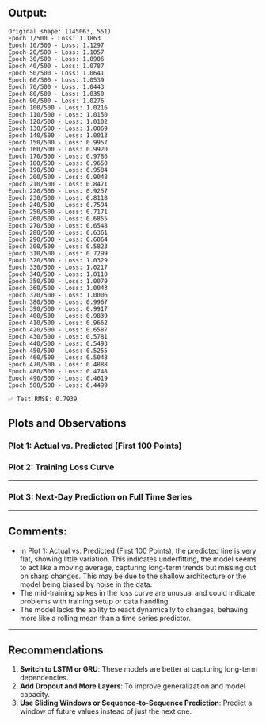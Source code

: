 ## Output:

```
Original shape: (145063, 551)
Epoch 1/500 - Loss: 1.1863
Epoch 10/500 - Loss: 1.1297
Epoch 20/500 - Loss: 1.1057
Epoch 30/500 - Loss: 1.0906
Epoch 40/500 - Loss: 1.0787
Epoch 50/500 - Loss: 1.0641
Epoch 60/500 - Loss: 1.0539
Epoch 70/500 - Loss: 1.0443
Epoch 80/500 - Loss: 1.0350
Epoch 90/500 - Loss: 1.0276
Epoch 100/500 - Loss: 1.0216
Epoch 110/500 - Loss: 1.0150
Epoch 120/500 - Loss: 1.0102
Epoch 130/500 - Loss: 1.0069
Epoch 140/500 - Loss: 1.0013
Epoch 150/500 - Loss: 0.9957
Epoch 160/500 - Loss: 0.9920
Epoch 170/500 - Loss: 0.9786
Epoch 180/500 - Loss: 0.9650
Epoch 190/500 - Loss: 0.9584
Epoch 200/500 - Loss: 0.9048
Epoch 210/500 - Loss: 0.8471
Epoch 220/500 - Loss: 0.9257
Epoch 230/500 - Loss: 0.8118
Epoch 240/500 - Loss: 0.7594
Epoch 250/500 - Loss: 0.7171
Epoch 260/500 - Loss: 0.6855
Epoch 270/500 - Loss: 0.6548
Epoch 280/500 - Loss: 0.6361
Epoch 290/500 - Loss: 0.6064
Epoch 300/500 - Loss: 0.5823
Epoch 310/500 - Loss: 0.7299
Epoch 320/500 - Loss: 1.0329
Epoch 330/500 - Loss: 1.0217
Epoch 340/500 - Loss: 1.0110
Epoch 350/500 - Loss: 1.0079
Epoch 360/500 - Loss: 1.0043
Epoch 370/500 - Loss: 1.0006
Epoch 380/500 - Loss: 0.9967
Epoch 390/500 - Loss: 0.9917
Epoch 400/500 - Loss: 0.9839
Epoch 410/500 - Loss: 0.9662
Epoch 420/500 - Loss: 0.6587
Epoch 430/500 - Loss: 0.5781
Epoch 440/500 - Loss: 0.5493
Epoch 450/500 - Loss: 0.5255
Epoch 460/500 - Loss: 0.5048
Epoch 470/500 - Loss: 0.4888
Epoch 480/500 - Loss: 0.4748
Epoch 490/500 - Loss: 0.4619
Epoch 500/500 - Loss: 0.4499

✅ Test RMSE: 0.7939
```

## Plots and Observations

### Plot 1: Actual vs. Predicted (First 100 Points)

### Plot 2: Training Loss Curve

---

### Plot 3: Next-Day Prediction on Full Time Series

---

## Comments:

- In Plot 1: Actual vs. Predicted (First 100 Points), the predicted line is very flat, showing little variation. This indicates underfitting, the model seems to act like a moving average, capturing long-term trends but missing out on sharp changes. This may be due to the shallow architecture or the model being biased by noise in the data.
- The mid-training spikes in the loss curve are unusual and could indicate problems with training setup or data handling.
- The model lacks the ability to react dynamically to changes, behaving more like a rolling mean than a time series predictor.

---

## Recommendations

1. **Switch to LSTM or GRU**: These models are better at capturing long-term dependencies.
2. **Add Dropout and More Layers**: To improve generalization and model capacity.
3. **Use Sliding Windows or Sequence-to-Sequence Prediction**: Predict a window of future values instead of just the next one.
